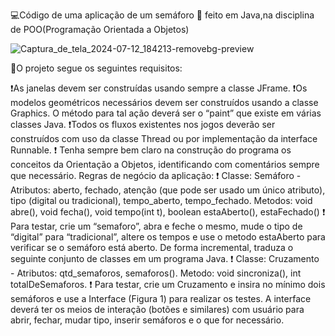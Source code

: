 💻Código de uma aplicação de um semáforo 🚦 feito em Java,na disciplina de POO(Programação Orientada a Objetos)

![Captura_de_tela_2024-07-12_184213-removebg-preview](https://github.com/user-attachments/assets/de705cf6-13ee-49ee-b206-43599c7f8a42)

📝O projeto segue os seguintes requisitos:

 ❗As janelas devem ser construídas usando sempre a classe JFrame.
 ❗Os modelos geométricos necessários devem ser construídos usando a classe Graphics. O
método para tal ação deverá ser o “paint” que existe em várias classes Java.
 ❗Todos os fluxos existentes nos jogos deverão ser construídos com uso da classe Thread ou
por implementação da interface Runnable.
 ❗ Tenha sempre bem claro na construção do programa os conceitos da Orientação a Objetos,
identificando com comentários sempre que necessário.
Regras de negócio da aplicação:
 ❗ Classe: Semáforo - Atributos: aberto, fechado, atenção (que pode ser usado um único
atributo), tipo (digital ou tradicional), tempo_aberto, tempo_fechado. Metodos: void abre(), void fecha(),
void tempo(int t), boolean estaAberto(), estaFechado()
 ❗ Para testar, crie um “semaforo”, abra e feche o mesmo, mude o tipo de “digital” para
“tradicional”, altere os tempos e use o metodo estaAberto para verificar se o semáforo está aberto. De
forma incremental, traduza o seguinte conjunto de classes em um programa Java.
 ❗ Classe: Cruzamento - Atributos: qtd_semaforos, semaforos(). Metodo: void sincroniza(), int
totalDeSemaforos.
 ❗ Para testar, crie um Cruzamento e insira no mínimo dois semáforos e use a Interface
(Figura 1) para realizar os testes. A interface deverá ter os meios de interação (botões e
similares) com usuário para abrir, fechar, mudar tipo, inserir semáforos e o que for necessário.
